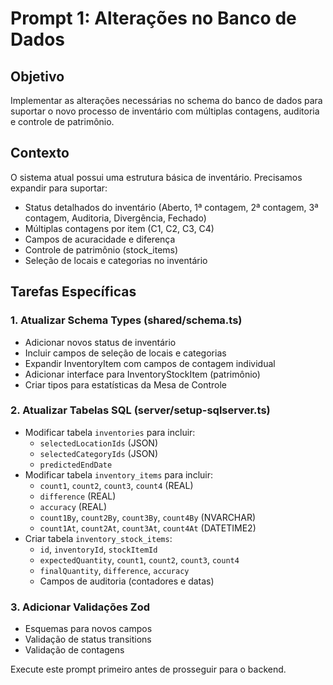 
# Prompt 1: Alterações no Banco de Dados

## Objetivo
Implementar as alterações necessárias no schema do banco de dados para suportar o novo processo de inventário com múltiplas contagens, auditoria e controle de patrimônio.

## Contexto
O sistema atual possui uma estrutura básica de inventário. Precisamos expandir para suportar:
- Status detalhados do inventário (Aberto, 1ª contagem, 2ª contagem, 3ª contagem, Auditoria, Divergência, Fechado)
- Múltiplas contagens por item (C1, C2, C3, C4)
- Campos de acuracidade e diferença
- Controle de patrimônio (stock_items)
- Seleção de locais e categorias no inventário

## Tarefas Específicas

### 1. Atualizar Schema Types (shared/schema.ts)
- Adicionar novos status de inventário
- Incluir campos de seleção de locais e categorias
- Expandir InventoryItem com campos de contagem individual
- Adicionar interface para InventoryStockItem (patrimônio)
- Criar tipos para estatísticas da Mesa de Controle

### 2. Atualizar Tabelas SQL (server/setup-sqlserver.ts)
- Modificar tabela `inventories` para incluir:
  - `selectedLocationIds` (JSON)
  - `selectedCategoryIds` (JSON)
  - `predictedEndDate`
- Modificar tabela `inventory_items` para incluir:
  - `count1`, `count2`, `count3`, `count4` (REAL)
  - `difference` (REAL)
  - `accuracy` (REAL)
  - `count1By`, `count2By`, `count3By`, `count4By` (NVARCHAR)
  - `count1At`, `count2At`, `count3At`, `count4At` (DATETIME2)
- Criar tabela `inventory_stock_items`:
  - `id`, `inventoryId`, `stockItemId`
  - `expectedQuantity`, `count1`, `count2`, `count3`, `count4`
  - `finalQuantity`, `difference`, `accuracy`
  - Campos de auditoria (contadores e datas)

### 3. Adicionar Validações Zod
- Esquemas para novos campos
- Validação de status transitions
- Validação de contagens

Execute este prompt primeiro antes de prosseguir para o backend.
